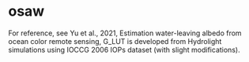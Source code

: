 # osaw
For reference, see Yu et al., 2021, Estimation water-leaving albedo from ocean color remote sensing,  G_LUT is developed from Hydrolight simulations using IOCCG 2006 IOPs dataset (with slight modifications).
